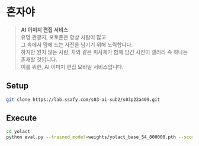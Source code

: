 # 혼자야

> **AI 이미지 편집 서비스**  
> 유명 관광지, 포토존은 항상 사람이 많고  
> 그 속에서 맘에 드는 사진을 남기기 위해 노력합니다.  
> 하지만 원치 않는 사람, 차와 같은 피사체가 함께 담긴 사진이 갤러리 속 하나는 존재할 것입니다.  
> 이를 위한, AI 이미지 편집 모바일 서비스입니다.  

## Setup
``` sh
git clone https://lab.ssafy.com/s03-ai-sub2/s03p22a409.git
```

## Execute
``` sh
cd yolact
python eval.py --trained_model=weights/yolact_base_54_800000.pth --score_threshold=0.15 --top_k=15 --image=images/input/example.jpg:images/output/example.png
```